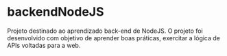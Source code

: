 # backendNodeJS

Projeto destinado ao aprendizado back-end de NodeJS. O projeto foi desenvolvido com objetivo de aprender boas práticas, exercitar a lógica de APIs voltadas para a web.
